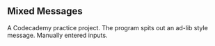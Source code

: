 ## Mixed Messages

A Codecademy practice project. The program spits out an ad-lib style message. Manually entered inputs.
